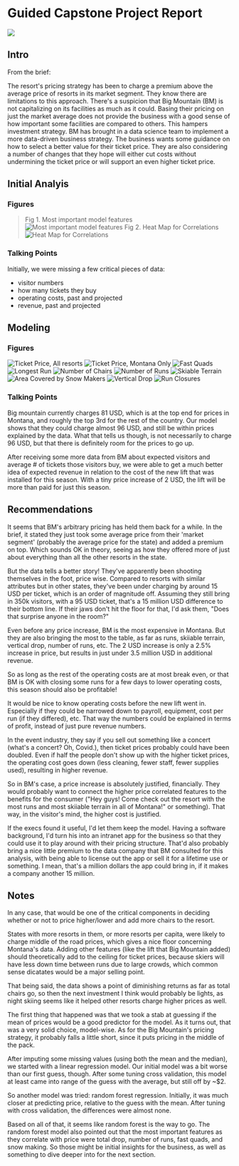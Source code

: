 # Guided Capstone Project Report 

![](image.png)

## Intro
From the brief:

The resort's pricing strategy has been to charge a premium above the average price of
resorts in its market segment. They know there are limitations to this approach. There's
a suspicion that Big Mountain (BM) is not capitalizing on its facilities as much as it could.
Basing their pricing on just the market average does not provide the business with a
good sense of how important some facilities are compared to others. This hampers
investment strategy. BM has brought in a data science team to implement a
more data-driven business strategy. The business wants some guidance on how to
select a better value for their ticket price. They are also considering a number of
changes that they hope will either cut costs without undermining the ticket price or will
support an even higher ticket price.

## Initial Analyis

### Figures

> Fig 1. Most important model features
![Most important model features](https://github.com/maxemileffort/DataScienceGuidedCapstone/blob/master/images/most%20important%20model%20features.jpg)
> Fig 2. Heat Map for Correlations
![Heat Map for Correlations](https://github.com/maxemileffort/DataScienceGuidedCapstone/blob/master/images/corr%20heatmap.jpg)

### Talking Points

Initially, we were missing a few critical pieces of data:

- visitor numbers
- how many tickets they buy
- operating costs, past and projected
- revenue, past and projected



## Modeling

### Figures

![Ticket Price, All resorts](https://github.com/maxemileffort/DataScienceGuidedCapstone/blob/master/images/ticket%20price%2C%20all%20resorts.jpg)
![Ticket Price, Montana Only](https://github.com/maxemileffort/DataScienceGuidedCapstone/blob/master/images/ticket%20price%2C%20montana%20only.jpg)
![Fast Quads](https://github.com/maxemileffort/DataScienceGuidedCapstone/blob/master/images/fast%20quads.jpg)
![Longest Run](https://github.com/maxemileffort/DataScienceGuidedCapstone/blob/master/images/longest%20run.jpg)
![Number of Chairs](https://github.com/maxemileffort/DataScienceGuidedCapstone/blob/master/images/num%20of%20chairs.jpg)
![Number of Runs](https://github.com/maxemileffort/DataScienceGuidedCapstone/blob/master/images/num%20of%20runs.jpg)
![Skiable Terrain](https://github.com/maxemileffort/DataScienceGuidedCapstone/blob/master/images/skiable%20terrain.jpg)
![Area Covered by Snow Makers ](https://github.com/maxemileffort/DataScienceGuidedCapstone/blob/master/images/snow%20area.jpg)
![Vertical Drop](https://github.com/maxemileffort/DataScienceGuidedCapstone/blob/master/images/vertical%20drop%2C%20all%20resorts.jpg)
![Run Closures](https://github.com/maxemileffort/DataScienceGuidedCapstone/blob/master/images/effect%20of%20closed%20runs.jpg)

### Talking Points

Big mountain currently charges 81 USD, which is at the top end for prices in Montana, 
and roughly the top 3rd for the rest of the country. Our model shows that they could 
charge almost 96 USD, and still be within prices explained by the data. What that tells 
us though, is not necessarily to charge 96 USD, but that there is definitely room for the prices 
to go up.

After receiving some more data from BM about expected visitors and average # of 
tickets those visitors buy, we were able to get a much better idea of expected revenue 
in relation to the cost of the new lift that was installed for this season. With a tiny 
price increase of 2 USD, the lift will be more than paid for just this season.

## Recommendations

It seems that BM's arbitrary pricing has held them back for a while. In the brief, it 
stated they just took some average price from their 'market segment' (probably the 
average price for the state) and added a premium on top. Which sounds OK in theory, seeing 
as how they offered more of just about everything than all the other resorts in the state.

But the data tells a better story! They've apparently been shooting themselves in the 
foot, price wise. Compared to resorts with similar attributes but in other states, they've been 
under charging by around 15 USD per ticket, which is an order of magnitude off. Assuming they 
still bring in 350k visitors, with a 95 USD ticket, that's a 15 million USD difference to their 
bottom line. If their jaws don't hit the floor for that, I'd ask them, "Does that surprise 
anyone in the room?"

Even before any price increase, BM is the most expensive in Montana. But they are also 
bringing the most to the table, as far as runs, skiiable terrain, vertical drop, number 
of runs, etc. The 2 USD increase is only a 2.5\% increase in price, but results in just 
under 3.5 million USD in additional revenue.

So as long as the rest of the operating costs are at most break even, or that BM is OK with 
closing some runs for a few days to lower operating costs, this season should also be profitable!

It would be nice to know operating costs before the new lift went in. Especially if they 
could be narrowed down to payroll, equipment, cost per run (if they differed), etc. That way 
the numbers could be explained in terms of profit, instead of just pure revenue numbers.

In the event industry, they say if you sell out something like a concert (what's a concert? 
Oh, Covid.), then ticket prices probably could have been doubled. Even if half the people 
don't show up with the higher ticket prices, the operating cost goes down (less cleaning, 
fewer staff, fewer supplies used), resulting in higher revenue.

So in BM's case, a price increase is absolutely justified, financially. They would probably want 
to connect the higher price correlated features to the benefits for the consumer ("Hey guys! Come check
out the resort with the most runs and most skiiable terrain in all of Montana!" or something). That 
way, in the visitor's mind, the higher cost is justified.

If the execs found it useful, I'd let them keep the model. Having a software background, I'd turn 
his into an intranet app for the business so that they could use it to play around with their pricing 
structure. That'd also probably bring a nice little premium to the data company that BM consulted 
for this analysis, with being able to license out the app or sell it for a lifetime use or something. 
I mean, that's a million dollars the app could bring in, if it makes a company another 15 million.

## Notes
In any case, that would be one of the critical components in deciding whether or not to price higher/lower 
and add more chairs to the resort.

States with more resorts in them, or more resorts per capita, were likely to charge middle of the road prices, 
which gives a nice floor concerning Montana's data. Adding other features (like the lift that Big Mountain added) 
should theoretically add to the ceiling for ticket prices, because skiers will have less down time between runs 
due to large crowds, which common sense dicatates would be a major selling point.

That being said, the data shows a point of diminishing returns as far as total chairs go, so then the next investment 
I think would probably be lights, as night skiing seems like it helped other resorts charge higher prices as well.

The first thing that happened was that we took a stab at guessing if the mean of prices would be a good 
predictor for the model. As it turns out, that was a very solid choice, model-wise. As for the Big Mountain's 
pricing strategy, it probably falls a little short, since it puts pricing in the middle of the pack.

After imputing some missing values (using both the mean and the median), we started with a linear regression model. 
Our initial model was a bit worse than our first guess, though. After some tuning cross validation, this model at 
least came into range of the guess with the average, but still off by ~$2.

So another model was tried: random forest regression. Initially, it was much closer at predicting price, relative 
to the guess with the mean. After tuning with cross validation, the differences were almost none.

Based on all of that, it seems like random forest is the way to go. The random forest model also pointed out that the 
most important features as they correlate with price were total drop, number of runs, fast quads, and snow making. 
So those might be initial insights for the business, as well as something to dive deeper into for the next section.



